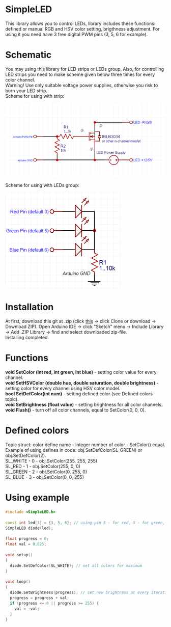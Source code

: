 # SimpleLED
This library allows you to control LEDs, library includes these functions: defined or manual RGB and HSV color setting, brigthness adjustment. For using it you need have 3 free digital PWM pins (3, 5, 6 for example).

# Schematic
You may using this library for LED strips or LEDs group. Also, for controlling LED strips you need to make scheme given below three times for every color channel.<br>
Warning! Use only suitable voltage power supplies, otherwise you risk to burn your LED strip.<br>
Scheme for using with strip:

![Preview](https://github.com/SNMetamorph/SimpleLED/blob/master/mosfetscheme.png?raw=true)

Scheme for using with LEDs group:

![Preview](https://github.com/SNMetamorph/SimpleLED/blob/master/ledscheme.png?raw=true)

# Installation
At first, download this git at .zip (click <a href="https://github.com/SNMetamorph/SimpleLED">this</a> -> click Clone or download -> Download ZIP). Open Arduino IDE -> click "Sketch" menu -> Include Library -> Add .ZIP Library -> find and select downloaded zip-file.<br> Installing completed.

# Functions
<b>void SetColor (int red, int green, int blue)</b> - setting color value for every channel.<br>
<b>void SetHSVColor (double hue, double saturation, double brightness)</b> - setting color for every channel using HSV color model.<br>
<b>bool SetDefColor(int num)</b> - setting defined color (see Defined colors topic).<br>
<b>void SetBrightness (float value)</b> - setting brightness for all color channels.<br>
<b>void Flush()</b> - turn off all color channels, equal to SetColor(0, 0, 0).<br>

# Defined colors
Topic struct: color define name - integer number of color - SetColor() equal.<br>
Example of using defines in code: obj.SetDefColor(SL_GREEN) or obj.SetDefColor(2).<br>
SL_WHITE - 0 - obj.SetColor(255, 255, 255)<br>
SL_RED - 1 - obj.SetColor(255, 0, 0)<br>
SL_GREEN - 2 - obj.SetColor(0, 255, 0)<br>
SL_BLUE - 3 - obj.SetColor(0, 0, 255)<br>

# Using example
```c++
#include <SimpleLED.h>

const int led[3] = {3, 5, 6}; // using pin 3 - for red, 5 - for green, 6 - for blue, pins must be digital PWM.
SimpleLED diode(led);

float progress = 0;
float val = 0.025;

void setup() 
{
  diode.SetDefColor(SL_WHITE); // set all colors for maximum
}

void loop() 
{
  diode.SetBrightness(progress); // set new brightness at every iteration
  progress = progress + val;
  if (progress <= 0 || progress >= 255) {
    val = -val;
  }
}
```
